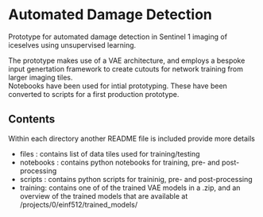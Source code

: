# Automated Damage Detection
Prototype for automated damage detection in Sentinel 1 imaging of iceselves using unsupervised learning.

The prototype makes use of a VAE architecture, and employs a bespoke input genertation framework  to create cutouts for network training from larger imaging tiles.  
Notebooks have been used for intial prototyping. These have been converted to scripts for a first production prototype.


## Contents
Within each directory another README file is included provide more details

- files : contains list of data tiles used for training/testing
- notebooks : contains python notebooks for training, pre- and post-processing
- scripts : contains python scripts for traininig, pre- and post-processing
- training: contains one of of the trained VAE models in a .zip, and an overview of the trained models that are available at  /projects/0/einf512/trained_models/

